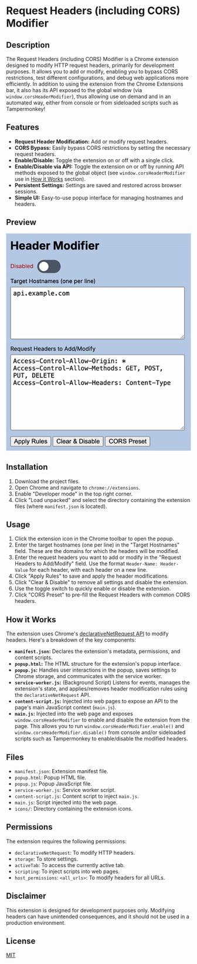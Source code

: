 # Request Headers (including CORS) Modifier

## Description

The Request Headers (including CORS) Modifier is a Chrome extension designed to modify HTTP request headers, primarily for development purposes. It allows you to add or modify, enabling you to bypass CORS restrictions, test different configurations, and debug web applications more efficiently. In addition to using the extension from the Chrome Extensions bar, it also has its API exposed to the global window (via `window.corsHeaderModifier`), thus allowing use on demand and in an automated way, either from console or from sideloaded scripts such as Tampermonkey!

## Features

- **Request Header Modification:** Add or modify request headers.
- **CORS Bypass:** Easily bypass CORS restrictions by setting the necessary request headers.
- **Enable/Disable:** Toggle the extension on or off with a single click.
- **Enable/Disable via API:** Toggle the extension on or off by running API methods exposed to the global object (see `window.corsHeaderModifier` use in [How it Works](#how-it-works) section).
- **Persistent Settings:** Settings are saved and restored across browser sessions.
- **Simple UI:** Easy-to-use popup interface for managing hostnames and headers.

## Preview

![Screenshot](screenshot.png)

## Installation

1.  Download the project files.
2.  Open Chrome and navigate to `chrome://extensions`.
3.  Enable "Developer mode" in the top right corner.
4.  Click "Load unpacked" and select the directory containing the extension files (where `manifest.json` is located).

## Usage

1.  Click the extension icon in the Chrome toolbar to open the popup.
2.  Enter the target hostnames (one per line) in the "Target Hostnames" field. These are the domains for which the headers will be modified.
3.  Enter the request headers you want to add or modify in the "Request Headers to Add/Modify" field. Use the format `Header-Name: Header-Value` for each header, with each header on a new line.
4.  Click "Apply Rules" to save and apply the header modifications.
5.  Click "Clear & Disable" to remove all settings and disable the extension.
6.  Use the toggle switch to quickly enable or disable the extension.
7.  Click "CORS Preset" to pre-fill the Request Headers with common CORS headers.

## How it Works

The extension uses Chrome's [declarativeNetRequest API](https://developer.chrome.com/docs/extensions/reference/declarativeNetRequest/) to modify headers. Here's a breakdown of the key components:

- **`manifest.json`:** Declares the extension's metadata, permissions, and content scripts.
- **`popup.html`:** The HTML structure for the extension's popup interface.
- **`popup.js`:** Handles user interactions in the popup, saves settings to Chrome storage, and communicates with the service worker.
- **`service-worker.js`:** (Background Script) Listens for events, manages the extension's state, and applies/removes header modification rules using the `declarativeNetRequest` API.
- **`content-script.js`:** Injected into web pages to expose an API to the page's main JavaScript context (`main.js`).
- **`main.js`:** Injected into the web page and exposes `window.corsHeaderModifier` to enable and disable the extension from the page. This allows you to run `window.corsHeaderModifier.enable()` and `window.corsHeaderModifier.disable()` from console and/or sideloaded scripts such as Tampermonkey to enable/disable the modified headers.

## Files

- `manifest.json`: Extension manifest file.
- `popup.html`: Popup HTML file.
- `popup.js`: Popup JavaScript file.
- `service-worker.js`: Service worker script.
- `content-script.js`: Content script to inject `main.js`.
- `main.js`: Script injected into the web page.
- `icons/`: Directory containing the extension icons.

## Permissions

The extension requires the following permissions:

- `declarativeNetRequest`: To modify HTTP headers.
- `storage`: To store settings.
- `activeTab`: To access the currently active tab.
- `scripting`: To inject scripts into web pages.
- `host_permissions`: `<all_urls>`: To modify headers for all URLs.

## Disclaimer

This extension is designed for development purposes only. Modifying headers can have unintended consequences, and it should not be used in a production environment.

## License

[MIT](LICENSE)
